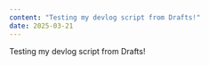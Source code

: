```yaml
---
content: "Testing my devlog script from Drafts!"
date: 2025-03-21
---
```


Testing my devlog script from Drafts!

